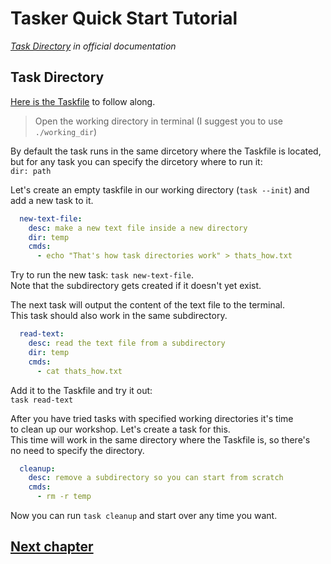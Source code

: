 # Tasker Quick Start Tutorial

*[Task Directory](https://taskfile.dev/usage/#task-directory) in official documentation*

## Task Directory

[Here is the Taskfile](Taskfile.yml) to follow along.

> Open the working directory in terminal (I suggest you to use `./working_dir`)

By default the task runs in the same dircetory where the Taskfile is located,  
but for any task you can specify the dircetory where to run it:  
`dir: path`

Let's create an empty taskfile in our working directory (`task --init`) and  
add a new task to it.

```yaml
  new-text-file:
    desc: make a new text file inside a new directory
    dir: temp 
    cmds:
      - echo "That's how task directories work" > thats_how.txt
```

Try to run the new task: `task new-text-file`.  
Note that the subdirectory gets created if it doesn't yet exist.

The next task will output the content of the text file to the terminal.  
This task should also work in the same subdirectory.

```yaml
  read-text:
    desc: read the text file from a subdirectory
    dir: temp
    cmds:
      - cat thats_how.txt 
``` 

Add it to the Taskfile and try it out:  
`task read-text`

After you have tried tasks with specified working directories it's time  
to clean up our workshop. Let's create a task for this.  
This time will work in the same directory where the Taskfile is, so there's  
no need to specify the directory.

```yaml
  cleanup:
    desc: remove a subdirectory so you can start from scratch
    cmds:
      - rm -r temp
```

Now you can run `task cleanup` and start over any time you want.

## [Next chapter](../c03_including_taskfiles/README.md)
